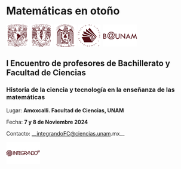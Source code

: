 # Matemáticas en otoño

<img src="src/assets/images/unam.png" width="60" /> <img src="src/assets/images/fac_ciencias.png" width="60" /> <img src="src/assets/images/enp.png" width="60" /> <img src="src/assets/images/cch.png" width="60" />&nbsp;&nbsp;<img src="src/assets/images/bunam.png" width="90" />

## I Encuentro de profesores de Bachillerato y Facultad de Ciencias

### Historia de la ciencia y tecnología en la enseñanza de las matemáticas

Lugar: __Amoxcalli. Facultad de Ciencias, UNAM__

Fecha: __7 y 8 de Noviembre 2024__

Contacto: __integrandoFC@ciencias.unam.mx__

<img src="src/assets/images/integrando.png" width="90" />
